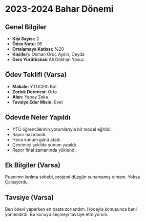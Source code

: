 # 2023-2024 Bahar Dönemi

## Genel Bilgiler
* **Kişi Sayısı:** 2
* **Ödev Notu:** 95
* **Ortalamaya Katkısı:** %20
* **Kişi(ler):** Osman Oruç Aydın, Ceyda
* **Ders Yürütücüsü** Ali Gökhan Yavuz

## Ödev Teklifi (Varsa)
* **Makale:** YTUCEth Bot
* **Zorluk Derecesi:** Orta
* **Alan:** Yapay Zeka
* **Tavsiye Eder Misin:** Evet

## Ödevde Neler Yapıldı
* YTÜ öğrencilerinin yorumlarıyla bir model eğitildi.
* Rapor hazırlandı.
* Hoca sunum günü atadı.
* Çevrimiçi şekilde sunum yapıldı.
* Rapor final zamanında yüklendi.

## Ek Bilgiler (Varsa)
Puanımın kırılma sebebi, projemi düzgün sunamamış olmam. Yoksa Çalışıyordu.

## Tavsiye (Varsa)
Ben ödevi yaparken en başta zorlandım. Hocayla konuşunca beni yönlendirdi. Bu konuyu seçmeyi tavsiye etmiyorum.